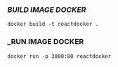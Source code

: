 ### _BUILD IMAGE DOCKER_

`docker build -t reactdocker .`


### _RUN IMAGE DOCKER
 `docker run -p 3000:80 reactdocker`